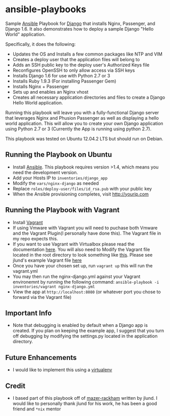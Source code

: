 ansible-playbooks
=================

Sample [Ansible](http://www.ansibleworks.com/) Playbook for [Django](https://www.djangoproject.com) that installs Nginx, Passenger, and Django 1.6.  It also demonstrates how to deploy a sample Django "Hello World" application.

 Specifically, it does the following:

 * Updates the OS and Installs a few common packages like NTP and VIM
 * Creates a deploy user that the application files will belong to
 * Adds an SSH public key to the deploy user's Authorized Keys file
 * Reconfigures OpenSSH to only allow access via SSH keys
 * Installs Django 1.6 for use with Python 2.7 or 3 
 * Installs Ruby 1.9.3 (For installing Passenger Gem)
 * Installs Nginx + Passenger
 * Sets up and enables an Nginx vhost
 * Creates all necessary application directories and files to create a Django Hello World application.


Running this playbook will leave you with a fully-functional Django server that leverages Nginx and Phusion Passenger as well as displaying a hello world application. This will allow you to create your own Django application using Python 2.7 or 3 (Currently the App is running using python 2.7). 

This playbook was tested on Ubuntu 12.04.2 LTS but should run on Debian. 

Running the Playbook on Ubuntu
----------------------------------

* Install [Ansible](http://www.ansibleworks.com/docs/intro_installation.html). This playbook requires version >1.4, which  means you need the development version.
* Add your Hosts IP to `inventories/django_app`
* Modify the `vars/nginx-django` as needed
* Replace `roles/deploy-user/files/id_rsa.pub` with your public key
* When the Ansible provisioning completes, visit http://yourip.com


Running the Playbook with Vagrant
----------------------------------
* Install [Vagrant](http://downloads.vagrantup.com)
* If using Vmware with Vagrant you will need to puchase both Vmware and the Vagrant Plugin(I personally have done this). The Vagrant file in my repo expects this. 
* If you want to use Vagrant with Virtualbox please read the documentation [here](http://docs.vagrantup.com/v2/getting-started/index.html). You will also need to Modify the Vagrant file located in the root directory to look something like [this](http://docs.vagrantup.com/v2/provisioning/ansible.html). Please see jlund's example Vagrant file [here](https://github.com/jlund/mazer-rackham) 
* Once you have your chosen set up, run `vagrant up` this will run the vagrant.yml 
* You may then run the nginx-django.yml against your Vagrant environemnt by running the following command: `ansible-playbook -i inventories/vagrant nginx-django.yml`
* View the app at `http://localhost:8080` (or whatever port you chose to forward via the Vagrant file)
 
Important Info
----------------------------------
* Note that debugging is enabled by default when a Django app is created. If you plan on keeping the example app, I suggest that you turn off debugging by modifying the settings.py located in the application directory. 

Future Enhancements 
----------------------------------
* I would like to implement this using a [virtualenv](http://www.virtualenv.org/en/latest/)

Credit
----------------------------------
* I based part of this playbook off of [mazer-rackham](https://github.com/jlund/mazer-rackham) written by jlund. I would like to personally thank jlund for his work, he has been a good friend and `*nix` mentor

